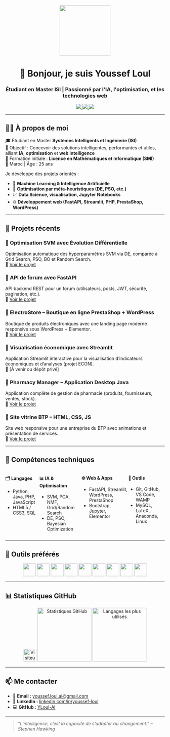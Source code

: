 <!-- Header -->
<div align="center">
  <img src="https://media.giphy.com/media/M9gbBd9nbDrOTu1Mqx/giphy.gif" height="160" />
  
  <h1>👋 Bonjour, je suis Youssef Loul</h1>
  <h3>Étudiant en Master ISI | Passionné par l'IA, l'optimisation, et les technologies web</h3>

  <p align="center">
    <a href="mailto:youssef.loul.ai@gmail.com">
      <img src="https://img.shields.io/badge/Email-D14836?style=for-the-badge&logo=gmail&logoColor=white" />
    </a>
    <a href="https://www.linkedin.com/in/loul-youssef-21777819a/" target="_blank">
      <img src="https://img.shields.io/badge/LinkedIn-0A66C2?style=for-the-badge&logo=linkedin&logoColor=white" />
    </a>
    <a href="https://github.com/YLoul-AI">
      <img src="https://img.shields.io/badge/GitHub-181717?style=for-the-badge&logo=github&logoColor=white" />
    </a>
  </p>
</div>

---

## 👨‍🎓 À propos de moi

🎓 Étudiant en Master **Systèmes Intelligents et Ingénierie (ISI)**  
🎯 Objectif : Concevoir des solutions intelligentes, performantes et utiles, alliant **IA**, **optimisation** et **web intelligence**  
🧠 Formation initiale : **Licence en Mathématiques et Informatique (SMI)**  
📍 Maroc | Âge : 25 ans  

Je développe des projets orientés :
- 🤖 **Machine Learning & Intelligence Artificielle**
- 🧬 **Optimisation par méta-heuristiques (DE, PSO, etc.)**
- 📈 **Data Science, visualisation, Jupyter Notebooks**
- 🌐 **Développement web (FastAPI, Streamlit, PHP, PrestaShop, WordPress)**

---

## 🚀 Projets récents

### 🔹 Optimisation SVM avec Évolution Différentielle
Optimisation automatique des hyperparamètres SVM via DE, comparée à Grid Search, PSO, BO et Random Search.  
📁 [Voir le projet](https://github.com/YLoul-AI/svm_de_optimization)

### 🔹 API de forum avec FastAPI
API backend REST pour un forum (utilisateurs, posts, JWT, sécurité, pagination, etc.).  
📁 [Voir le projet](https://github.com/YLoul-AI/forum-fastapi)

### 🔹 ElectroStore – Boutique en ligne PrestaShop + WordPress
Boutique de produits électroniques avec une landing page moderne responsive sous WordPress + Elementor.  
📁 [Voir le projet](https://github.com/YLoul-AI/electrostore)

### 🔹 Visualisation économique avec Streamlit
Application Streamlit interactive pour la visualisation d’indicateurs économiques et d’analyses (projet ECON).  
📁 [À venir ou dépôt privé]

### 🔹 Pharmacy Manager – Application Desktop Java
Application complète de gestion de pharmacie (produits, fournisseurs, ventes, stock).  
📁 [Voir le projet](https://github.com/YLoul-AI/PharmacyManager)

### 🔹 Site vitrine BTP – HTML, CSS, JS
Site web responsive pour une entreprise du BTP avec animations et présentation de services.  
📁 [Voir le projet](https://github.com/YLoul-AI/web-btp-site)

---

## 🧠 Compétences techniques

<div style="display: flex; justify-content: space-between;">
  <div>
    <h4>🗂️ Langages</h4>
    <ul>
      <li>Python, Java, PHP, JavaScript</li>
      <li>HTML5 / CSS3, SQL</li>
    </ul>
  </div>
  <div>
    <h4>📊 IA & Optimisation</h4>
    <ul>
      <li>SVM, PCA, NMF, Grid/Random Search</li>
      <li>DE, PSO, Bayesian Optimization</li>
    </ul>
  </div>
  <div>
    <h4>🌐 Web & Apps</h4>
    <ul>
      <li>FastAPI, Streamlit, WordPress, PrestaShop</li>
      <li>Bootstrap, Jupyter, Elementor</li>
    </ul>
  </div>
  <div>
    <h4>🧰 Outils</h4>
    <ul>
      <li>Git, GitHub, VS Code, WAMP</li>
      <li>MySQL, LaTeX, Anaconda, Linux</li>
    </ul>
  </div>
</div>

---

## 🧪 Outils préférés

<div align="center">
  <img src="https://cdn.jsdelivr.net/gh/devicons/devicon/icons/python/python-original.svg" height="40" />
  <img src="https://cdn.jsdelivr.net/gh/devicons/devicon/icons/fastapi/fastapi-original.svg" height="40" />
  <img src="https://cdn.jsdelivr.net/gh/devicons/devicon/icons/streamlit/streamlit-original.svg" height="40" />
  <img src="https://cdn.jsdelivr.net/gh/devicons/devicon/icons/jupyter/jupyter-original.svg" height="40" />
  <img src="https://cdn.jsdelivr.net/gh/devicons/devicon/icons/mysql/mysql-original.svg" height="40" />
  <img src="https://cdn.jsdelivr.net/gh/devicons/devicon/icons/php/php-original.svg" height="40" />
  <img src="https://cdn.jsdelivr.net/gh/devicons/devicon/icons/wordpress/wordpress-original.svg" height="40" />
  <img src="https://cdn.jsdelivr.net/gh/devicons/devicon/icons/docker/docker-original.svg" height="40" />
  <img src="https://cdn.jsdelivr.net/gh/devicons/devicon/icons/vscode/vscode-original.svg" height="40" />
</div>

---

## 📊 Statistiques GitHub

<div align="center">
  <!-- Compteur de visiteurs -->
  <img src="https://visitorbadge.io/status?path=YLoul-AI" alt="Visiteurs" height="40" />

  <!-- Statistiques GitHub -->
  <img src="https://github-readme-stats.vercel.app/api?username=YLoul-AI&show_icons=true&theme=github_dark&hide=issues&locale=fr" height="170" alt="Statistiques GitHub" />
  
  <!-- Langages les plus utilisés -->
  <img src="https://github-readme-stats.vercel.app/api/top-langs/?username=YLoul-AI&layout=compact&theme=github_dark&hide=html,css" height="170" alt="Langages les plus utilisés" />
</div>


---

## 📫 Me contacter

- 💌 **Email :** youssef.loul.ai@gmail.com  
- 🔗 **LinkedIn :** [linkedin.com/in/youssef-loul](https://www.linkedin.com/in/loul-youssef-21777819a)  
- 💻 **GitHub :** [YLoul-AI](https://github.com/YLoul-AI)

---

> _“L’intelligence, c’est la capacité de s’adapter au changement.” – Stephen Hawking_
